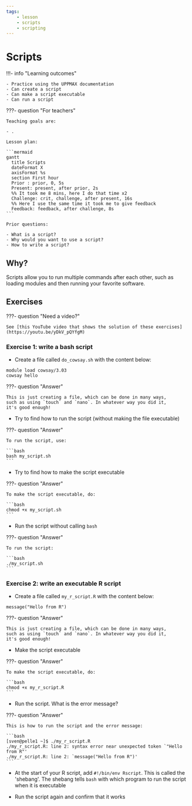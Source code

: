 ```yaml
---
tags:
    - lesson
    - scripts
    - scripting
---
```


# Scripts

!!!- info "Learning outcomes"

    - Practice using the UPPMAX documentation
    - Can create a script
    - Can make a script executable
    - Can run a script

???- question "For teachers"

    Teaching goals are:

    - .

    Lesson plan:

    ```mermaid
    gantt
      title Scripts
      dateFormat X
      axisFormat %s
      section First hour
      Prior : prior, 0, 5s
      Present: present, after prior, 2s
      %% It took me 8 mins, here I do that time x2
      Challenge: crit, challenge, after present, 16s
      %% Here I use the same time it took me to give feedback
      Feedback: feedback, after challenge, 8s
    ```

    Prior questions:

    - What is a script?
    - Why would you want to use a script?
    - How to write a script?

## Why?

Scripts allow you to run multiple commands after each other,
such as loading modules and then running your favorite software.

## Exercises

???- question "Need a video?"

    See [this YouTube video that shows the solution of these exercises](https://youtu.be/yDkV_pQYfgM)

### Exercise 1: write a bash script

- Create a file called `do_cowsay.sh` with the content below:

```text
module load cowsay/3.03
cowsay hello
```

???- question "Answer"

    This is just creating a file, which can be done in many ways,
    such as using `touch` and `nano`. In whatever way you did it,
    it's good enough!

- Try to find how to run the script (without making the file
  executable)

???- question "Answer"

    To run the script, use:

    ```bash
    bash my_script.sh
    ```

- Try to find how to make the script executable

???- question "Answer"

    To make the script executable, do:

    ```bash
    chmod +x my_script.sh
    ```

- Run the script without calling `bash`

???- question "Answer"

    To run the script:

    ```bash
    ./my_script.sh
    ```

### Exercise 2: write an executable R script

- Create a file called `my_r_script.R` with the content below:

```text
message("Hello from R")
```

???- question "Answer"

    This is just creating a file, which can be done in many ways,
    such as using `touch` and `nano`. In whatever way you did it,
    it's good enough!

- Make the script executable

???- question "Answer"

    To make the script executable, do:

    ```bash
    chmod +x my_r_script.R
    ```

- Run the script. What is the error message?

???- question "Answer"

    This is how to run the script and the error message:

    ```bash
    [sven@pelle1 ~]$ ./my_r_script.R
    ./my_r_script.R: line 2: syntax error near unexpected token `"Hello from R"'
    ./my_r_script.R: line 2: `message("Hello from R")'
    ```

- At the start of your R script, add `#!/bin/env Rscript`. This is called
  the 'shebang'. The shebang tells `bash` with which program to run the
  script when it is executable

- Run the script again and confirm that it works

